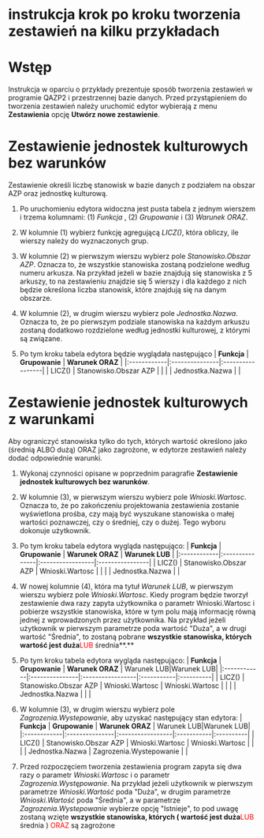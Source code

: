 # instrukcja krok po kroku tworzenia zestawień na kilku przykładach

# Wstęp #

Instrukcja w oparciu o przykłady prezentuje sposób tworzenia zestawień w programie QAZP2 i przestrzennej bazie danych. Przed przystąpieniem do tworzenia zestawień należy uruchomić edytor wybierają z menu **Zestawienia** opcję **Utwórz nowe zestawienie**.

# Zestawienie jednostek kulturowych bez warunków #

Zestawienie określi liczbę stanowisk w bazie danych z podziałem na obszar AZP oraz jednostkę kulturową.

1. Po uruchomieniu edytora widoczna jest pusta tabela z jednym wierszem i trzema kolumnami: (1) _Funkcja_ , (2) _Grupowanie_ i (3) _Warunek ORAZ_.

2. W kolumnie (1) wybierz funkcję agregującą _LICZ()_, która obliczy, ile wierszy należy do wyznaczonych grup.

3. W kolumnie (2) w pierwszym wierszu wybierz pole _Stanowisko.Obszar AZP_. Oznacza to, że wszystkie stanowiska zostaną podzielone według numeru arkusza. Na przykład jeżeli w bazie znajdują się stanowiska z 5 arkuszy, to na zestawieniu znajdzie się 5 wierszy i dla każdego z nich będzie określona liczba stanowisk, które znajdują się na danym obszarze.

4. W kolumnie (2), w drugim wierszu wybierz pole _Jednostka.Nazwa_. Oznacza to, że po pierwszym podziale stanowiska na każdym arkuszu zostaną dodatkowo rozdzielone według jednostki kulturowej, z którymi są związane.

5. Po tym kroku tabela edytora będzie wyglądała następująco
| **Funkcja** | **Grupowanie** | **Warunek ORAZ** |
|:------------|:---------------|:-----------------|
| LICZ() | Stanowisko.Obszar AZP |  |
|  | Jednostka.Nazwa |  |

# Zestawienie jednostek kulturowych z warunkami #

Aby ograniczyć stanowiska tylko do tych, których wartość określono jako (średnią ALBO dużą) ORAZ jako zagrożone, w edytorze zestawień należy dodać odpowiednie warunki.

1. Wykonaj czynności opisane w poprzednim paragrafie **Zestawienie jednostek kulturowych bez warunków**.


2. W kolumnie (3), w pierwszym wierszu wybierz pole _Wnioski.Wartosc_. Oznacza to, że po zakończeniu projektowania zestawienia zostanie wyświetlona prośba, czy mają być wyszukane stanowiska o małej wartości poznawczej, czy o średniej, czy o dużej. Tego wyboru dokonuje użytkownik.


3. Po tym kroku tabela edytora wygląda następująco:
| **Funkcja** | **Grupowanie** | **Warunek ORAZ** | **Warunek LUB** |
|:------------|:---------------|:-----------------|:----------------|
| LICZ() | Stanowisko.Obszar AZP | Wnioski.Wartosc |  |
|  | Jednostka.Nazwa |  |


4. W nowej kolumnie (4), która ma tytuł _Warunek LUB_, w pierwszym wierszu wybierz pole _Wnioski.Wartosc_. Kiedy program będzie tworzył zestawienie dwa razy zapyta użytkownika o parametr Wnioski.Wartosc i pobierze wszystkie stanowiska, które w tym polu mają informację równą jednej z wprowadzonych przez użytkownika. Na przykład jeżeli użytkownik w pierwszym parametrze poda wartość "Duża", a w drugi wartość "Średnia", to zostaną pobrane **wszystkie stanowiska, których wartość jest duża**<font color='red'>LUB</font> średnia**.**


5. Po tym kroku tabela edytora wygląda następująco:
| **Funkcja** | **Grupowanie** | **Warunek ORAZ** | Warunek LUB|Warunek LUB|
|:------------|:---------------|:-----------------|:-----------|:----------|
| LICZ() | Stanowisko.Obszar AZP | Wnioski.Wartosc | Wnioski.Wartosc |  |
|  | Jednostka.Nazwa |  |  |


6. W kolumnie (3), w drugim wierszu wybierz pole _Zagrozenia.Wystepowanie_, aby uzyskać następujący stan edytora:
| **Funkcja** | **Grupowanie** | **Warunek ORAZ** | Warunek LUB|Warunek LUB|
|:------------|:---------------|:-----------------|:-----------|:----------|
| LICZ() | Stanowisko.Obszar AZP | Wnioski.Wartosc | Wnioski.Wartosc |  |
|  | Jednostka.Nazwa | Zagrozenia.Wystepowanie |  |


7. Przed rozpoczęciem tworzenia zestawienia program zapyta się dwa razy o parametr _Wnioski.Wartosc_ i o parametr _Zagrozenia.Występowanie_. Na przykład jeżeli użytkownik w pierwszym parametrze _Wnioski.Wartość_ poda "Duża", w drugim parametrze _Wnioski.Wartość_ poda "Średnia", a w parametrze _Zagrozenia.Wystepowanie_ wybierze opcję "Istnieje", to pod uwagę zostaną wzięte **wszystkie stanowiska, których ( wartość jest duża**<font color='red'>LUB</font> średnia ) <font color='red'>ORAZ</font> są zagrożone